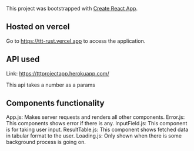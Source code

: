 This project was bootstrapped with [Create React App](https://github.com/facebook/create-react-app).

## Hosted on vercel

Go to https://ttt-rust.vercel.app to access the application.

## API used

Link: https://tttprojectapp.herokuapp.com/

This api takes a number as a params

## Components functionality

App.js: Makes server requests and renders all other components.
Error.js: This components shows error if there is any.
InputField.js: This component is for taking user input.
ResultTable.js: This component shows fetched data in tabular format to the user.
Loading.js: Only shown when there is some background process is going on.
